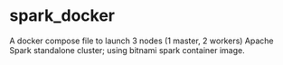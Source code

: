 # spark_docker
A docker compose file to launch 3 nodes (1 master, 2 workers) Apache Spark standalone cluster; using bitnami spark container image.
